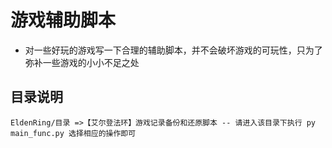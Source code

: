 # 游戏辅助脚本

* 对一些好玩的游戏写一下合理的辅助脚本，并不会破坏游戏的可玩性，只为了弥补一些游戏的小小不足之处

## 目录说明
```
EldenRing/目录 =>【艾尔登法环】游戏记录备份和还原脚本 -- 请进入该目录下执行 py main_func.py 选择相应的操作即可
```
